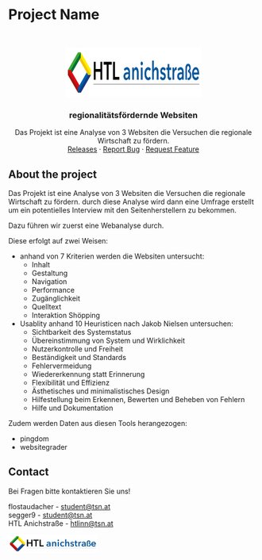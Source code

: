 # Project Name

<br/>
<p align="center">
  <a href="https://htl-anichstrasse.tirol">
    <img src=".github/HTL_Logo.png" alt="Logo" width="275" height="100">
  </a>

  <h3 align="center">regionalitätsfördernde Websiten</h3>

  <p align="center">
    Das Projekt ist eine Analyse von 3 Websiten die Versuchen die regionale Wirtschaft zu fördern.
    <br/>
    <a href="https://github.com/htl-anichstrasse/template/releases">Releases</a>
    ·
    <a href="https://github.com/htl-anichstrasse/template/issues">Report Bug</a>
    ·
    <a href="https://github.com/htl-anichstrasse/template/issues">Request Feature</a>
  </p>
</p>

## About the project
Das Projekt ist eine Analyse von 3 Websiten die Versuchen die regionale Wirtschaft zu fördern. durch diese Analyse wird dann eine Umfrage erstellt um ein potentielles Interview mit den Seitenherstellern zu bekommen.

Dazu führen wir zuerst eine Webanalyse durch. 

Diese erfolgt auf zwei Weisen:
  - anhand von 7 Kriterien werden die Websiten untersucht:
      - Inhalt
      - Gestaltung
      - Navigation
      - Performance
      - Zugänglichkeit
      - Quelltext
      - Interaktion
Shöpping
  - Usablity anhand 10 Heuristicen nach Jakob Nielsen untersuchen:
      - Sichtbarkeit des Systemstatus 
      - Übereinstimmung von System und Wirklichkeit
      - Nutzerkontrolle und Freiheit
      - Beständigkeit und Standards
      - Fehlervermeidung
      - Wiedererkennung statt Erinnerung
      - Flexibilität und Effizienz
      - Ästhetisches und minimalistisches Design
      - Hilfestellung beim Erkennen, Bewerten und Beheben von Fehlern
      - Hilfe und Dokumentation
  

Zudem werden Daten aus diesen Tools herangezogen:
  - pingdom
  - websitegrader

## Contact

Bei Fragen bitte kontaktieren Sie uns!

flostaudacher - student@tsn.at<br>
segger9 - student@tsn.at<br>
HTL Anichstraße - htlinn@tsn.at

<a href="https://htl-anichstrasse.tirol" target="_blank"><img src=".github/logo_background.png" width="180px"></a>
